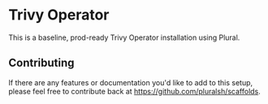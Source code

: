 # Trivy Operator

This is a baseline, prod-ready Trivy Operator installation using Plural.

## Contributing

If there are any features or documentation you'd like to add to this setup, please feel free to contribute back at https://github.com/pluralsh/scaffolds.